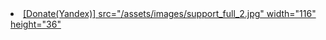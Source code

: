 <li class="downloads">
  <a href="https://money.yandex.ru/bill/pay/WHt3qQC6Hcs.191016">[Donate(Yandex)] src="/assets/images/support_full_2.jpg" width="116" height="36"
  </a>
</li>